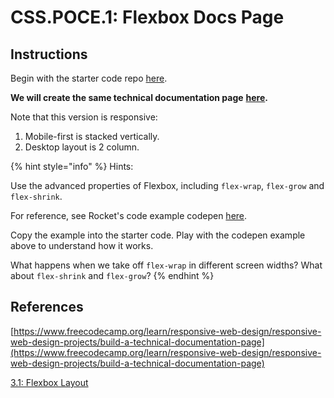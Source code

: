 # CSS.POCE.1: Flexbox Docs Page

## Instructions

Begin with the starter code repo [here](https://github.com/rocketacademy/base-css-bootcamp).

**We will create the same technical documentation page** [**here**](https://codepen.io/freeCodeCamp/full/NdrKKL)**.**

Note that this version is responsive:

1. Mobile-first is stacked vertically.
2. Desktop layout is 2 column.

{% hint style="info" %}
Hints:

Use the advanced properties of Flexbox, including `flex-wrap`, `flex-grow` and `flex-shrink`.

For reference, see Rocket's code example codepen [here](https://codepen.io/awongh-sandwich/pen/XWjvrQJ).

Copy the example into the starter code. Play with the codepen example above to understand how it works.

What happens when we take off `flex-wrap` in different screen widths? What about `flex-shrink` and `flex-grow`?
{% endhint %}

## References

[https://www.freecodecamp.org/learn/responsive-web-design/responsive-web-design-projects/build-a-technical-documentation-page](https://www.freecodecamp.org/learn/responsive-web-design/responsive-web-design-projects/build-a-technical-documentation-page)

[3.1: Flexbox Layout](../css.3-flexbox/css.3.1-flexbox-layout.md)
